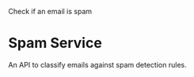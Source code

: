 Check if an email is spam

# Spam Service

An API to classify emails against spam detection rules. 
